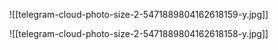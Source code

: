 
![[telegram-cloud-photo-size-2-5471889804162618159-y.jpg]]

![[telegram-cloud-photo-size-2-5471889804162618158-y.jpg]]